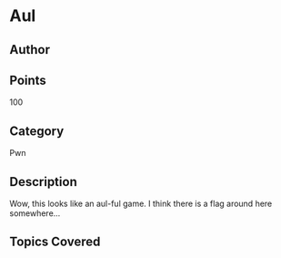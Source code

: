 # Aul
## Author

## Points
100
## Category
Pwn
## Description
Wow, this looks like an aul-ful game. I think there is a flag around here somewhere...
## Topics Covered

